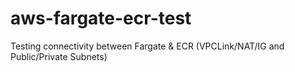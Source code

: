 # aws-fargate-ecr-test
Testing connectivity between Fargate &amp; ECR (VPCLink/NAT/IG and Public/Private Subnets)
